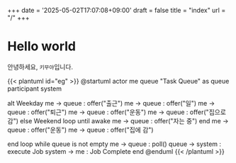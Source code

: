 +++
date = '2025-05-02T17:07:08+09:00'
draft = false
title = "index"
url = "/"
+++


# Hello world
안녕하세요, `키무야`입니다.



{{< plantuml id="eg" >}}
@startuml
actor me
queue "Task Queue" as queue
participant system


alt Weekday
    me -> queue : offer("출근")
    me -> queue : offer("일")
    me -> queue : offer("퇴근")
    me -> queue : offer("운동")
    me -> queue : offer("집으로 감")
else Weekend
    loop until awake
        me -> queue : offer("자는 중")
    end
    me -> queue : offer("운동")
    me -> queue : offer("집에 감")

end
loop while queue is not empty
    me -> queue : poll()
    queue -> system : execute Job
    system -> me : Job Complete
end
@enduml
{{< /plantuml >}}